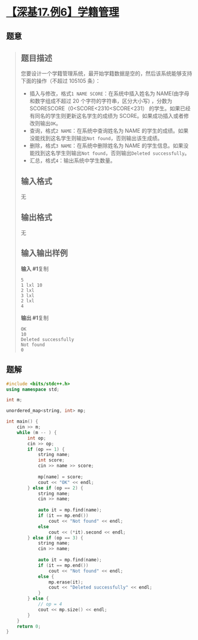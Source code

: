 #  [【深基17.例6】学籍管理](https://www.luogu.com.cn/problem/P5266)

## 题意

>   ## 题目描述
>
>   您要设计一个学籍管理系统，最开始学籍数据是空的，然后该系统能够支持下面的操作（不超过 105105 条）：
>
>   -   插入与修改，格式`1 NAME SCORE`：在系统中插入姓名为 NAME(由字母和数字组成不超过 20 个字符的字符串，区分大小写) ，分数为 SCORESCORE（0<SCORE<2310<SCORE<231） 的学生。如果已经有同名的学生则更新这名学生的成绩为 SCORE。如果成功插入或者修改则输出`OK`。
>   -   查询，格式`2 NAME`：在系统中查询姓名为 NAME 的学生的成绩。如果没能找到这名学生则输出`Not found`，否则输出该生成绩。
>   -   删除，格式`3 NAME`：在系统中删除姓名为 NAME 的学生信息。如果没能找到这名学生则输出`Not found`，否则输出`Deleted successfully`。
>   -   汇总，格式`4`：输出系统中学生数量。
>
>   ## 输入格式
>
>   无
>
>   ## 输出格式
>
>   无
>
>   ## 输入输出样例
>
>   **输入 #1**复制
>
>   ```
>   5
>   1 lxl 10
>   2 lxl
>   3 lxl
>   2 lxl
>   4
>   ```
>
>   **输出 #1**复制
>
>   ```
>   OK
>   10
>   Deleted successfully
>   Not found
>   0
>   ```

## 题解



```c++
#include <bits/stdc++.h>
using namespace std;

int m;

unordered_map<string, int> mp;

int main() {
    cin >> m;
    while (m -- ) {
        int op;
        cin >> op;
        if (op == 1) {
            string name;
            int score;
            cin >> name >> score;
            
            mp[name] = score;
            cout << "OK" << endl;
        } else if (op == 2) {
            string name;
            cin >> name;
            
            auto it = mp.find(name);
            if (it == mp.end())
                cout << "Not found" << endl;
            else
                cout << (*it).second << endl;
        } else if (op == 3) {
            string name;
            cin >> name;
            
            auto it = mp.find(name);
            if (it == mp.end())
                cout << "Not found" << endl;
            else {
                mp.erase(it);
                cout << "Deleted successfully" << endl;
            }
        } else {
            // op = 4
            cout << mp.size() << endl;
        }
    }
    return 0;
}
```



```python3

```

